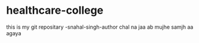 # healthcare-college
this is my git repositary -snahal-singh-author
chal na jaa ab mujhe samjh aa agaya
